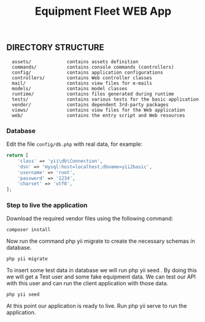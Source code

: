 <p align="center">
    <h1 align="center">Equipment Fleet WEB App</h1>
    <br>
</p>


DIRECTORY STRUCTURE
-------------------

      assets/             contains assets definition
      commands/           contains console commands (controllers)
      config/             contains application configurations
      controllers/        contains Web controller classes
      mail/               contains view files for e-mails
      models/             contains model classes
      runtime/            contains files generated during runtime
      tests/              contains various tests for the basic application
      vendor/             contains dependent 3rd-party packages
      views/              contains view files for the Web application
      web/                contains the entry script and Web resources


### Database

Edit the file `config/db.php` with real data, for example:

```php
return [
    'class' => 'yii\db\Connection',
    'dsn' => 'mysql:host=localhost;dbname=yii2basic',
    'username' => 'root',
    'password' => '1234',
    'charset' => 'utf8',
];
```

### Step to live the application
Download the required vendor files using the following command:
~~~
composer install 
~~~
Now run the command php yii migrate to create the necessary schemas in database.
~~~
php yii migrate 
~~~
To insert some test data in database we will run php yii seed . By doing this we will get a Test user and some fake equipment data. We can test our API with this user and can run the client application with those data.
~~~
php yii seed 
~~~
At this point our application is ready to live. Run php yii serve to run the application.


